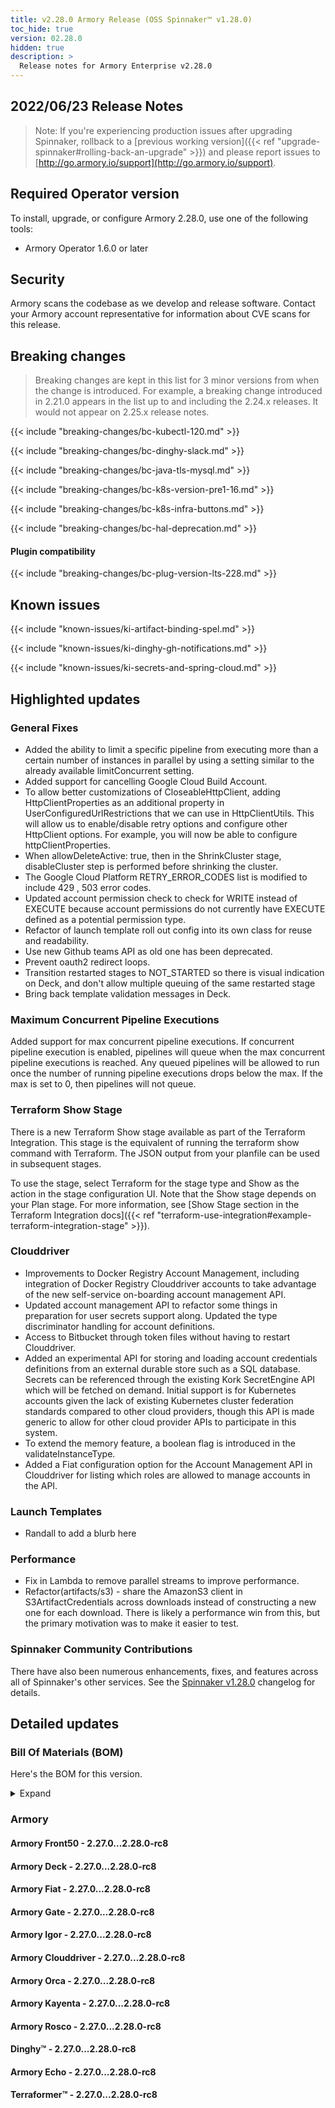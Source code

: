 ```yaml
---
title: v2.28.0 Armory Release (OSS Spinnaker™ v1.28.0)
toc_hide: true
version: 02.28.0
hidden: true
description: >
  Release notes for Armory Enterprise v2.28.0
---
```


## 2022/06/23 Release Notes

> Note: If you're experiencing production issues after upgrading Spinnaker, rollback to a [previous working version]({{< ref "upgrade-spinnaker#rolling-back-an-upgrade" >}}) and please report issues to [http://go.armory.io/support](http://go.armory.io/support).

## Required Operator version

To install, upgrade, or configure Armory 2.28.0, use one of the following tools:

- Armory Operator 1.6.0 or later

## Security

Armory scans the codebase as we develop and release software. Contact your Armory account representative for information about CVE scans for this release.

## Breaking changes

> Breaking changes are kept in this list for 3 minor versions from when the change is introduced. For example, a breaking change introduced in 2.21.0 appears in the list up to and including the 2.24.x releases. It would not appear on 2.25.x release notes.

{{< include "breaking-changes/bc-kubectl-120.md" >}}

{{< include "breaking-changes/bc-dinghy-slack.md" >}}

{{< include "breaking-changes/bc-java-tls-mysql.md" >}}

{{< include "breaking-changes/bc-k8s-version-pre1-16.md" >}}

{{< include "breaking-changes/bc-k8s-infra-buttons.md" >}}

{{< include "breaking-changes/bc-hal-deprecation.md" >}}

#### Plugin compatibility

{{< include "breaking-changes/bc-plug-version-lts-228.md" >}}

## Known issues


{{< include "known-issues/ki-artifact-binding-spel.md" >}}

{{< include "known-issues/ki-dinghy-gh-notifications.md" >}}

{{< include "known-issues/ki-secrets-and-spring-cloud.md" >}}

## Highlighted updates

### General Fixes
  * Added the ability to limit a specific pipeline from executing more than a certain number of instances in parallel by using a setting similar to the already available limitConcurrent setting.
  * Added support for cancelling Google Cloud Build Account.
  * To allow better customizations of CloseableHttpClient, adding HttpClientProperties as an additional property in UserConfiguredUrlRestrictions that we can use in HttpClientUtils. This will allow us to enable/disable retry options and configure other HttpClient options. For example, you will now be able to configure httpClientProperties.
  * When allowDeleteActive: true, then in the ShrinkCluster stage, disableCluster step is performed before shrinking the cluster.
  * The Google Cloud Platform RETRY_ERROR_CODES list is modified to include 429 , 503 error codes.
  * Updated account permission check to check for WRITE instead of EXECUTE because account permissions do not currently have
EXECUTE defined as a potential permission type.
  * Refactor of launch template roll out config into its own class for reuse and readability.
  * Use new Github teams API as old one has been deprecated.
  * Prevent oauth2 redirect loops.
  * Transition restarted stages to NOT_STARTED so there is visual indication on Deck, and don't allow multiple queuing of the same restarted stage
  * Bring back template validation messages in Deck.

### Maximum Concurrent Pipeline Executions
Added support for max concurrent pipeline executions. If concurrent pipeline execution is enabled, pipelines will queue when the max concurrent pipeline executions is reached. Any queued pipelines will be allowed to run once the number of running pipeline executions drops below the max. If the max is set to 0, then pipelines will not queue.

### Terraform Show Stage
There is a new Terraform Show stage available as part of the Terraform Integration. This stage is the equivalent of running the terraform show command with Terraform. The JSON output from your planfile can be used in subsequent stages.

To use the stage, select Terraform for the stage type and Show as the action in the stage configuration UI. Note that the Show stage depends on your Plan stage. For more information, see [Show Stage section in the Terraform Integration docs]({{< ref "terraform-use-integration#example-terraform-integration-stage" >}}).

### Clouddriver
  * Improvements to Docker Registry Account Management, including integration of Docker Registry Clouddriver accounts to take advantage of the new self-service on-boarding account management API.
  * Updated account management API to refactor some things in preparation for user secrets support along. Updated the type discriminator handling for account definitions.
  * Access to Bitbucket through token files without having to restart Clouddriver.
  * Added an experimental API for storing and loading account credentials definitions from an external durable store such as a SQL database. Secrets can be referenced through the existing Kork SecretEngine API which will be fetched on demand. Initial support is for Kubernetes accounts given the lack of existing Kubernetes cluster federation standards compared to other cloud providers, though this API is made generic to allow for other cloud provider APIs to participate in this system.
  * To extend the memory feature, a boolean flag is introduced in the validateInstanceType.
  * Added a Fiat configuration option for the Account Management API in Clouddriver for listing which roles are allowed to manage accounts in the API.

### Launch Templates
* Randall to add a blurb here

### Performance
 * Fix in Lambda to remove parallel streams to improve performance.
 * Refactor(artifacts/s3) - share the AmazonS3 client in S3ArtifactCredentials across downloads instead of constructing a new one for each download. There is likely a performance win from this, but the primary motivation was to make it easier to test.

<!--
Each item category (such as UI) under here should be an h3 (###). List the following info that service owners should be able to provide:
- Major changes or new features we want to call out for Armory and OSS. Changes should be grouped under end user understandable sections. For example, instead of Deck, use UI. Instead of Fiat, use Permissions.
- Fixes to any known issues from previous versions that we have in release notes. These can all be grouped under a Fixed issues H3.
-->




###  Spinnaker Community Contributions

There have also been numerous enhancements, fixes, and features across all of Spinnaker's other services. See the
[Spinnaker v1.28.0](https://www.spinnaker.io/changelogs/1.28.0-changelog/) changelog for details.

## Detailed updates

### Bill Of Materials (BOM)

Here's the BOM for this version.
<details><summary>Expand</summary>
<pre class="highlight">
<code>artifactSources:
  dockerRegistry: docker.io/armory
dependencies:
  redis:
    commit: null
    version: 2:2.8.4-2
services:
  clouddriver:
    commit: e8c9c4ef055315d1271e1805241c08fbe2629725
    version: 2.28.0-rc8
  deck:
    commit: 693348595c771625ac4bdc5224921b5882578d79
    version: 2.28.0-rc8
  dinghy:
    commit: 403640bc88ad42cc55105bff773408d5f845e49c
    version: 2.28.0-rc8
  echo:
    commit: 488477dd85edfc6206337bb31f76892e641d1803
    version: 2.28.0-rc8
  fiat:
    commit: 9aca7990e68cc8022a55af31db7df1d04e02de4c
    version: 2.28.0-rc8
  front50:
    commit: f818ac4ce606e4b4f74f3cada4f4bc173a949b50
    version: 2.28.0-rc8
  gate:
    commit: 472e2dd8a37e85403b1c934d194d0c4862d97a96
    version: 2.28.0-rc8
  igor:
    commit: 5ea6da54f840ecaffa72d62386d9efd7bb54e0fe
    version: 2.28.0-rc8
  kayenta:
    commit: ebc7a92d06ed18b93233a6c887fe9acfd85ccc8c
    version: 2.28.0-rc8
  monitoring-daemon:
    commit: null
    version: 2.26.0
  monitoring-third-party:
    commit: null
    version: 2.26.0
  orca:
    commit: 877733807a0661adef388e9ad45f79506428e2fe
    version: 2.28.0-rc8
  rosco:
    commit: 8878e069687bfd229bd00907ede66dfe1b73d2e0
    version: 2.28.0-rc8
  terraformer:
    commit: c3c07a7c4f09752409183f906fb9fa5458e7d602
    version: 2.28.0-rc8
timestamp: "2022-06-14 17:24:09"
version: 2.28.0-rc8
</code>
</pre>
</details>

### Armory


#### Armory Front50 - 2.27.0...2.28.0-rc8


#### Armory Deck - 2.27.0...2.28.0-rc8


#### Armory Fiat - 2.27.0...2.28.0-rc8


#### Armory Gate - 2.27.0...2.28.0-rc8


#### Armory Igor - 2.27.0...2.28.0-rc8


#### Armory Clouddriver - 2.27.0...2.28.0-rc8


#### Armory Orca - 2.27.0...2.28.0-rc8


#### Armory Kayenta - 2.27.0...2.28.0-rc8


#### Armory Rosco - 2.27.0...2.28.0-rc8


#### Dinghy™ - 2.27.0...2.28.0-rc8


#### Armory Echo - 2.27.0...2.28.0-rc8


#### Terraformer™ - 2.27.0...2.28.0-rc8


